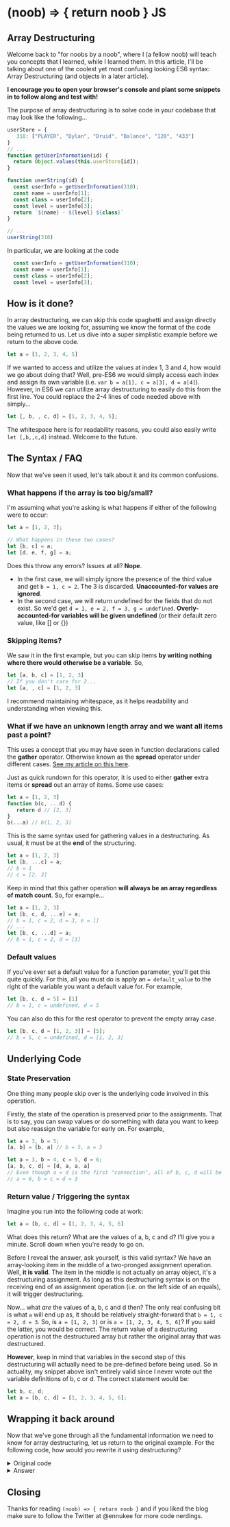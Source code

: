 # (noob) => { return noob } JS
## Array Destructuring

Welcome back to "for noobs by a noob", where I (a fellow noob) will teach you concepts that I learned, while I learned them. In this article, I'll be talking about one of the coolest yet most confusing looking ES6 syntax: Array Destructuring (and objects in a later article). 

**I encourage you to open your browser's console and plant some snippets in to follow along and test with!**

The purpose of array destructuring is to solve code in your codebase that may look like the following...

```js
userStore = {
   310: ["PLAYER", "Dylan", "Druid", "Balance", "120", "433"]
}
// ...
function getUserInformation(id) {
  return Object.values(this.userStore[id]);
}

function userString(id) {
  const userInfo = getUserInformation(310);
  const name = userInfo[1];
  const class = userInfo[2];
  const level = userInfo[3];
  return `${name} - ${level} ${class}`
}

// ...
userString(310)
```

In particular, we are looking at the code 
```js
  const userInfo = getUserInformation(310);
  const name = userInfo[1];
  const class = userInfo[2];
  const level = userInfo[3];
```

## How is it done?

In array destructuring, we can skip this code spaghetti and assign directly the values we are looking for, assuming we know the format of the code being returned to us. Let us dive into a super simplistic example before we return to the above code.

```js
let a = [1, 2, 3, 4, 5]
```

If we wanted to access and utilize the values at index 1, 3 and 4, how would we go about doing that? Well, pre-ES6 we would simply access each index and assign its own variable (i.e. `var b = a[1], c = a[3], d = a[4]`). However, in ES6 we can utilize array destructuring to easily do this from the first line. You could replace the 2-4 lines of code needed above with simply...

```js
let [, b, , c, d] = [1, 2, 3, 4, 5];
```

The whitespace here is for readability reasons, you could also easily write `let [,b,,c,d]` instead. Welcome to the future.

## The Syntax / FAQ

Now that we've seen it used, let's talk about it and its common confusions.

### What happens if the array is too big/small?

I'm assuming what you're asking is what happens if either of the following were to occur:

```js
let a = [1, 2, 3];

// What happens in these two cases?
let [b, c] = a; 
let [d, e, f, g] = a;
```

Does this throw any errors? Issues at all? **Nope**. 

 * In the first case, we will simply ignore the presence of the third value and get `b = 1, c = 2`. The 3 is discarded. **Unaccounted-for values are ignored**.
 * In the second case, we will return undefined for the fields that do not exist. So we'd get `d = 1, e = 2, f = 3, g = undefined`. **Overly-accounted-for variables will be given undefined** (or their default zero value, like \[\] or {})

### Skipping items?

We saw it in the first example, but you can skip items **by writing nothing where there would otherwise be a variable**. So,

```js
let [a, b, c] = [1, 2, 3]
// If you don't care for 2...
let [a, , c] = [1, 2, 3]
```

I recommend maintaining whitespace, as it helps readability and understanding when viewing this.

### What if we have an unknown length array and we want all items past a point?
 
This uses a concept that you may have seen in function declarations called the **gather** operator. Otherwise known as the **spread** operator under different cases. [See my article on this here](#).
 
Just as quick rundown for this operator, it is used to either **gather** extra items or **spread** out an array of items. Some use cases:
 
```js
let a = [1, 2, 3]
function b(c, ...d) {
   return d // [2, 3]
}
b(...a) // b(1, 2, 3)
```

This is the same syntax used for gathering values in a destructuring. As usual, it must be at the **end** of the structuring. 
```js
let a = [1, 2, 3]
let [b, ...c] = a;
// b = 1
// c = [2, 3]
```

Keep in mind that this gather operation **will always be an array regardless of match count**. So, for example...

```js
let a = [1, 2, 3]
let [b, c, d, ...e] = a;
// b = 1, c = 2, d = 3, e = []
// ...
let [b, c, ...d] = a;
// b = 1, c = 2, d = [3]
```

### Default values

If you've ever set a default value for a function parameter, you'll get this quite quickly. For this, all you must do is apply an `= default_value` to the right of the variable you want a default value for. For example,

```js
let [b, c, d = 5] = [1]
// b = 1, c = undefined, d = 5
```

You can also do this for the rest operator to prevent the empty array case.

```js
let [b, c, d = [1, 2, 3]] = [5];
// b = 5, c = undefined, d = [1, 2, 3]
```

## Underlying Code

### State Preservation

One thing many people skip over is the underlying code involved in this operation.

Firstly, the state of the operation is preserved prior to the assignments. That is to say, you can swap values or do something with data you want to keep but also reassign the variable for early on. For example,

```js
let a = 3, b = 5;
[a, b] = [b, a] // b = 5, a = 3

let a = 3, b = 4, c = 5, d = 6;
[a, b, c, d] = [d, a, a, a]
// Even though a = d is the first "connection", all of b, c, d will be assigned the old value of a
// a = 6, b = c = d = 3
```

### Return value / Triggering the syntax

Imagine you run into the following code at work:

```js
let a = [b, c, d] = [1, 2, 3, 4, 5, 6]
```

What does this return? What are the values of a, b, c and d? I'll give you a minute. Scroll down when you're ready to go on.

Before I reveal the answer, ask yourself, is this valid syntax? We have an array-looking item in the middle of a two-pronged assignment operation. Well, **it is valid**. The item in the middle is not actually an array object, it's a destructuring assignment. As long as this destructuring syntax is on the receiving end of an assignment operation (i.e. on the left side of an equals), it will trigger destructuring.

Now... what *are* the values of a, b, c and d then? The only real confusing bit is what `a` will end up as, it should be relatively straight-forward that `b = 1, c = 2, d = 3`. So, is `a = [1, 2, 3]` or is `a = [1, 2, 3, 4, 5, 6]`? If you said the latter, you would be correct. The return value of a destructuring operation is not the destructured array but rather the original array that was destructured.

**However**, keep in mind that variables in the second step of this destructuring will actually need to be pre-defined before being used. So in actuality, my snippet above isn't entirely valid since I never wrote out the variable definitions of b, c or d. The correct statement would be:

```js
let b, c, d;
let a = [b, c, d] = [1, 2, 3, 4, 5, 6];
```

## Wrapping it back around

Now that we've gone through all the fundamental information we need to know for array destructuring, let us return to the original example. For the following code, how would you rewrite it using destructuring?

<details><summary>Original code</summary>
<p>
   
```js
function userString(id) {
  const userInfo = getUserInformation(310);
  const name = userInfo[1];
  const class = userInfo[2];
  const level = userInfo[3];
  return `${name} - ${level} ${class}`
}
```

</p>
</details>

<details><summary>Answer</summary>
<p>
   
```js
function userString(id) {
  const [, name, class, level] = getUserInformation(310);
  return `${name} - ${level} ${class}`
}
```

</p>   
</details>

## Closing 

Thanks for reading `(noob) => { return noob }` and if you liked the blog make sure to follow the Twitter at @ennukee for more code nerdings.

